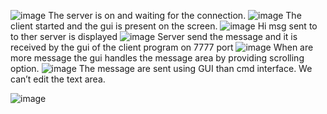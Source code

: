 
![image](https://user-images.githubusercontent.com/46970931/193462504-99105099-507a-4856-8b4f-d450b7a46c28.png)
The server is on and waiting for the connection.
![image](https://user-images.githubusercontent.com/46970931/193462531-17365627-56ff-4dcb-9a96-0d051b9a9c49.png)
The client started and the gui is present on the screen.
![image](https://user-images.githubusercontent.com/46970931/193462543-32b79d3a-92bc-436a-9fe6-93db6d71a7d6.png)
Hi msg sent to to ther server is displayed
![image](https://user-images.githubusercontent.com/46970931/193462557-0418c2c2-4d00-435b-8374-73b54af34322.png)
Server send the message and it is received by the gui of the client program on 7777 port 
![image](https://user-images.githubusercontent.com/46970931/193462562-cebe30a7-a7db-4462-b058-3b66a04e7776.png)
When are more message the gui handles the message area by providing scrolling option.
![image](https://user-images.githubusercontent.com/46970931/193462574-e5833fba-48cf-43bd-8f0d-bda09c754d81.png)
The message are sent using GUI than cmd interface.
We can’t edit the text area.

![image](https://user-images.githubusercontent.com/46970931/193462594-b37d1a9a-c0ba-442a-ba36-371f523b57f1.png)
